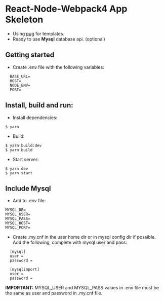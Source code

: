 # React-Node-Webpack4 App Skeleton

- Using [pug](https://pugjs.org/) for templates.
- Ready to use **Mysql** database api. (optional)

## Getting started

- Create .env file with the following variables:

```
  BASE_URL=
  HOST=
  NODE_ENV=
  PORT=
```

## Install, build and run:

- Install dependencies:

```
$ yarn
```

- Build:

```
$ yarn build:dev
$ yarn build
```

- Start server:

```
$ yarn dev
$ yarn start
```

## Include Mysql

- Add to .env file:

```
MYSQL_DB=
MYSQL_USER=
MYSQL_PASS=
MYSQL_HOST=
MYSQL_PORT=
```

- Create .my.cnf in the user home dir or in mysql config dir if possible. Add the following, complete with mysql user and pass:

```
  [mysql]
  user =
  password =

  [mysqlimport]
  user =
  password =
```

**IMPORTANT:** MYSQL_USER and MYSQL_PASS values in .env file must be the same as user and password in .my.cnf file.
